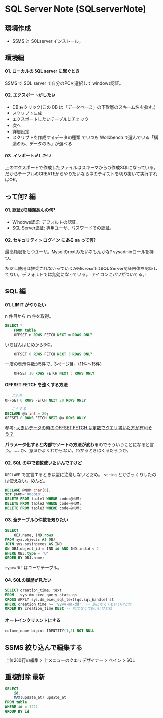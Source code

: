 
SQL Server Note (SQLserverNote)
===


## 環境作成

- SSMS と SQLserver インストール。


## 環境編

#### 01. ローカルの SQL server に繋ぐとき

SSMS で SQL server で自分のPCを選択して windows認証。

#### 02. エクスポートがしたい

- DB 右クリック(この DB は「データベース」の下階層のスキーム名を指す。)
- スクリプト生成
- エクスポートしたいテーブルにチェック
- 次へ
- 詳細設定
- スクリプトを作成するデータの種類 でいつも Workbench で選んでいる「構造のみ、データのみ」が選べる


#### 03. インポートがしたい

上のエクスポートで作成したファイルはスキーマからの作成SQLになっている。だからテーブルのCREATEからやりたいなら中のテキストを切り抜いて実行すればOK。


## って何? 編

#### 01. 認証が2種類あんの何?

- Windows認証: デフォルトの認証。
- SQL Server認証: 専用ユーザ、パスワードでの認証。

#### 02. セキュリティ > ログイン にある sa って何?

最高権限をもつユーザ。Mysqlのrootみたいなもんかな? sysadminロールを持つ。

ただし使用は推奨されないっていうかMicrosoftはSQL Server認証自体を認証してない。デフォルトでは無効になっている。(アイコンにバツがついてる。)


## SQL 編

#### 01. LIMIT がやりたい

n 件目から m 件を取得。

```sql
SELECT *
    FROM table
    OFFSET n ROWS FETCH NEXT m ROWS ONLY
```

いちばんはじめから3件。

```sql
    OFFSET 0 ROWS FETCH NEXT 3 ROWS ONLY
```

一度の表示件数が5件で、3ページ目。(11件〜15件)

```sql
    OFFSET 10 ROWS FETCH NEXT 5 ROWS ONLY
```

#### OFFSET FETCH を速くする方法

```sql
-- これを
OFFSET 0 ROWS FETCH NEXT 20 ROWS ONLY

-- こうする
DECLARE @a int = 20;
OFFSET 0 ROWS FETCH NEXT @a ROWS ONLY
```

参考: [大きいデータの時の OFFSET FETCH は定数でクエリ書いた方が有利そう？](https://odashinsuke.hatenablog.com/entry/2016/06/28/221732)

**パラメータ化すると内部でソートの方法が変わる**のでそういうことになると言う。……が、意味がよくわからない。わかるときはくるだろうか。

#### 02. SQL の中で変数使いたいんですけど

`DECLARE` で宣言するときは型に注意しないとだめ。 `string` とかざっくりしたのは使えない。めんど。

```sql
DECLARE @NUM char(6);
SET @NUM='000010';
DELETE FROM table1 WHERE code=@NUM;
DELETE FROM table2 WHERE code=@NUM;
DELETE FROM table3 WHERE code=@NUM;
```

#### 03. 全テーブルの件数を知りたい

```sql
SELECT
    OBJ.name, IND.rows
FROM sys.objects AS OBJ
JOIN sys.sysindexes AS IND
ON OBJ.object_id = IND.id AND IND.indid < 2
WHERE OBJ.type = 'U'
ORDER BY OBJ.name;
```

`type='U'` はユーザテーブル。

#### 04. SQLの履歴が見たい

```sql
SELECT creation_time, text
FROM   sys.dm_exec_query_stats qs
CROSS APPLY sys.dm_exec_sql_text(qs.sql_handle) st
WHERE creation_time >= 'yyyy-mm-dd'  -- 別になくてもいいけどね
ORDER BY creation_time DESC -- 別になくてもいいけどね
```

#### オートインクリメントにする

```sql
column_name bigint IDENTITY(1,1) NOT NULL
```

## SSMS 絞り込んで編集する

上位200行の編集 > 上メニューのクエリデザイナー > ペイン > SQL

## 重複削除 最新

```sql
SELECT
    id,
    MAX(update_at) update_at
FROM table
WHERE id = 1214
GROUP BY id
```
